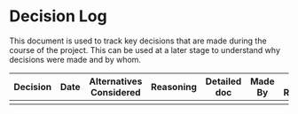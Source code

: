 # Decision Log

This document is used to track key decisions that are made during the course of the project. This can be used at a later stage to understand why decisions were made and by whom.

| **Decision**             | **Date** | **Alternatives Considered** | **Reasoning** | **Detailed doc** | **Made By** | **Work Required** |
|--------------------------|---------|-----------------------------|-------------|-----------------|-----------|----------------|
| | | | | | | |
